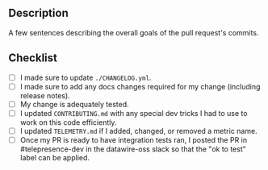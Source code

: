 ## Description

A few sentences describing the overall goals of the pull request's commits.

## Checklist

<!--
  Please review the requirements for each checkbox, and check them
  off (change "[ ]" to "[x]") as you verify that they are complete.
-->

 - [ ] I made sure to update `./CHANGELOG.yml`.
 - [ ] I made sure to add any docs changes required for my change (including release notes).
 - [ ] My change is adequately tested.
 - [ ] I updated `CONTRIBUTING.md` with any special dev tricks I had to use to work on this code efficiently.
 - [ ] I updated `TELEMETRY.md` if I added, changed, or removed a metric name.
 - [ ] Once my PR is ready to have integration tests ran, I posted the PR in #telepresence-dev in the datawire-oss slack so that the "ok to test" label can be applied.
